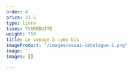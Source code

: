 ```yaml
---
order: 4
price: 21.5
type: livre
taxes: TVAREDUITE
weight: 750
title: Le voyage à Lyon bis
imageProduct: "/images/essai-catalogue-1.png"
image: ''
images: []

---
```

